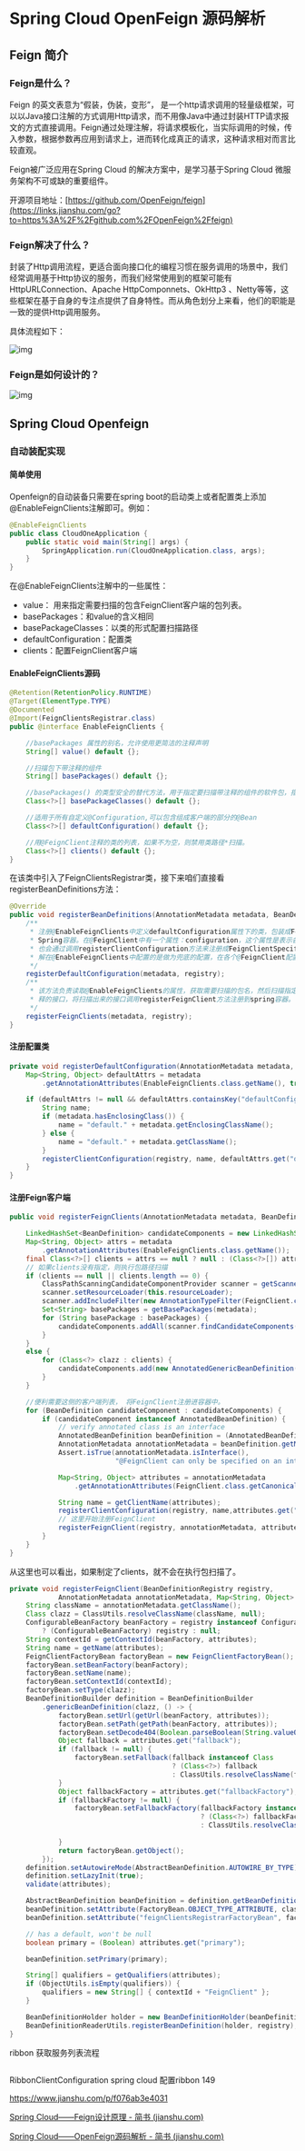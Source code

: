 # Spring Cloud OpenFeign 源码解析



## Feign 简介

### Feign是什么？

Feign 的英文表意为“假装，伪装，变形”， 是一个http请求调用的轻量级框架，可以以Java接口注解的方式调用Http请求，而不用像Java中通过封装HTTP请求报文的方式直接调用。Feign通过处理注解，将请求模板化，当实际调用的时候，传入参数，根据参数再应用到请求上，进而转化成真正的请求，这种请求相对而言比较直观。

Feign被广泛应用在Spring Cloud 的解决方案中，是学习基于Spring Cloud 微服务架构不可或缺的重要组件。

开源项目地址：[https://github.com/OpenFeign/feign](https://links.jianshu.com/go?to=https%3A%2F%2Fgithub.com%2FOpenFeign%2Ffeign)

### Feign解决了什么？

封装了Http调用流程，更适合面向接口化的编程习惯在服务调用的场景中，我们经常调用基于Http协议的服务，而我们经常使用到的框架可能有HttpURLConnection、Apache HttpComponnets、OkHttp3 、Netty等等，这些框架在基于自身的专注点提供了自身特性。而从角色划分上来看，他们的职能是一致的提供Http调用服务。

具体流程如下：

![img](../../../.img/spring-cloud-openfeign/webp.webp)

### Feign是如何设计的？

![img](../../../.img/spring-cloud-openfeign/webp-16590835447983.webp)



## Spring Cloud Openfeign



### 自动装配实现

#### 简单使用

Openfeign的自动装备只需要在spring boot的启动类上或者配置类上添加@EnableFeignClients注解即可。例如：

```java
@EnableFeignClients
public class CloudOneApplication {
    public static void main(String[] args) {
        SpringApplication.run(CloudOneApplication.class, args);
    }
}
```

在@EnableFeignClients注解中的一些属性：

- value： 用来指定需要扫描的包含FeignClient客户端的包列表。
- basePackages：和value的含义相同
- basePackageClasses：以类的形式配置扫描路径
- defaultConfiguration：配置类
- clients：配置FeignClient客户端



#### EnableFeignClients源码

```java
@Retention(RetentionPolicy.RUNTIME)
@Target(ElementType.TYPE)
@Documented
@Import(FeignClientsRegistrar.class)
public @interface EnableFeignClients {

    //basePackages 属性的别名，允许使用更简洁的注释声明
    String[] value() default {};

    //扫描包下带注释的组件
    String[] basePackages() default {};

    //basePackages() 的类型安全的替代方法，用于指定要扫描带注释的组件的软件包，指定类别的包装将被扫描。
    Class<?>[] basePackageClasses() default {};

    //适用于所有自定义@Configuration,可以包含组成客户端的部分的@Bean 
    Class<?>[] defaultConfiguration() default {};

    //用@FeignClient注释的类的列表，如果不为空，则禁用类路径*扫描。
    Class<?>[] clients() default {};
}
```

在该类中引入了FeignClientsRegistrar类，接下来咱们直接看registerBeanDefinitions方法：

```java
@Override
public void registerBeanDefinitions(AnnotationMetadata metadata, BeanDefinitionRegistry registry) {
    /**
     * 注册@EnableFeignClients中定义defaultConfiguration属性下的类，包装成FeignClientSpecification，注册到
     * Spring容器。在@FeignClient中有一个属性：configuration，这个属性是表示各个FeignClient自定义的配置类，后面
     * 也会通过调用registerClientConfiguration方法来注册成FeignClientSpecification到容器。所以，这里可以完全理
     * 解在@EnableFeignClients中配置的是做为兜底的配置，在各个@FeignClient配置的就是自定义的情况。
     */
    registerDefaultConfiguration(metadata, registry);
    /**
     * 该方法负责读取@EnableFeignClients的属性，获取需要扫描的包名，然后扫描指定的所有包名下的被@FeignClient注解注
     * 释的接口，将扫描出来的接口调用registerFeignClient方法注册到spring容器。
     */
    registerFeignClients(metadata, registry);
}
```

#### 注册配置类

```java
private void registerDefaultConfiguration(AnnotationMetadata metadata, BeanDefinitionRegistry registry) {
    Map<String, Object> defaultAttrs = metadata
        .getAnnotationAttributes(EnableFeignClients.class.getName(), true);

    if (defaultAttrs != null && defaultAttrs.containsKey("defaultConfiguration")) {
        String name;
        if (metadata.hasEnclosingClass()) {
            name = "default." + metadata.getEnclosingClassName();
        } else {
            name = "default." + metadata.getClassName();
        }
        registerClientConfiguration(registry, name, defaultAttrs.get("defaultConfiguration"));
    }
}

```

#### 注册Feign客户端

```java
public void registerFeignClients(AnnotationMetadata metadata, BeanDefinitionRegistry registry) {

    LinkedHashSet<BeanDefinition> candidateComponents = new LinkedHashSet<>();
    Map<String, Object> attrs = metadata
        .getAnnotationAttributes(EnableFeignClients.class.getName());
    final Class<?>[] clients = attrs == null ? null : (Class<?>[]) attrs.get("clients");
    // 如果clients没有指定，则执行包路径扫描
    if (clients == null || clients.length == 0) {
        ClassPathScanningCandidateComponentProvider scanner = getScanner();
        scanner.setResourceLoader(this.resourceLoader);
        scanner.addIncludeFilter(new AnnotationTypeFilter(FeignClient.class));
        Set<String> basePackages = getBasePackages(metadata);
        for (String basePackage : basePackages) {
            candidateComponents.addAll(scanner.findCandidateComponents(basePackage));
        }
    }
    else {
        for (Class<?> clazz : clients) {
            candidateComponents.add(new AnnotatedGenericBeanDefinition(clazz));
        }
    }

    //便利需要这侧的客户端列表， 将FeignClient注册进容器中。
    for (BeanDefinition candidateComponent : candidateComponents) {
        if (candidateComponent instanceof AnnotatedBeanDefinition) {
            // verify annotated class is an interface
            AnnotatedBeanDefinition beanDefinition = (AnnotatedBeanDefinition) candidateComponent;
            AnnotationMetadata annotationMetadata = beanDefinition.getMetadata();
            Assert.isTrue(annotationMetadata.isInterface(),
                          "@FeignClient can only be specified on an interface");

            Map<String, Object> attributes = annotationMetadata
                .getAnnotationAttributes(FeignClient.class.getCanonicalName());

            String name = getClientName(attributes);
            registerClientConfiguration(registry, name,attributes.get("configuration"));
			// 这里开始注册FeignClient
            registerFeignClient(registry, annotationMetadata, attributes);
        }
    }
}
```

从这里也可以看出，如果制定了clients，就不会在执行包扫描了。

```java
private void registerFeignClient(BeanDefinitionRegistry registry,
			AnnotationMetadata annotationMetadata, Map<String, Object> attributes) {
    String className = annotationMetadata.getClassName();
    Class clazz = ClassUtils.resolveClassName(className, null);
    ConfigurableBeanFactory beanFactory = registry instanceof ConfigurableBeanFactory
        ? (ConfigurableBeanFactory) registry : null;
    String contextId = getContextId(beanFactory, attributes);
    String name = getName(attributes);
    FeignClientFactoryBean factoryBean = new FeignClientFactoryBean();
    factoryBean.setBeanFactory(beanFactory);
    factoryBean.setName(name);
    factoryBean.setContextId(contextId);
    factoryBean.setType(clazz);
    BeanDefinitionBuilder definition = BeanDefinitionBuilder
        .genericBeanDefinition(clazz, () -> {
            factoryBean.setUrl(getUrl(beanFactory, attributes));
            factoryBean.setPath(getPath(beanFactory, attributes));
            factoryBean.setDecode404(Boolean.parseBoolean(String.valueOf(attributes.get("decode404"))));
            Object fallback = attributes.get("fallback");
            if (fallback != null) {
                factoryBean.setFallback(fallback instanceof Class
                                        ? (Class<?>) fallback
                                        : ClassUtils.resolveClassName(fallback.toString(), null));
            }
            Object fallbackFactory = attributes.get("fallbackFactory");
            if (fallbackFactory != null) {
                factoryBean.setFallbackFactory(fallbackFactory instanceof Class
                                               ? (Class<?>) fallbackFactory
                                               : ClassUtils.resolveClassName(fallbackFactory.toString(),
                                                                             null));
            }
            return factoryBean.getObject();
        });
    definition.setAutowireMode(AbstractBeanDefinition.AUTOWIRE_BY_TYPE);
    definition.setLazyInit(true);
    validate(attributes);

    AbstractBeanDefinition beanDefinition = definition.getBeanDefinition();
    beanDefinition.setAttribute(FactoryBean.OBJECT_TYPE_ATTRIBUTE, className);
    beanDefinition.setAttribute("feignClientsRegistrarFactoryBean", factoryBean);

    // has a default, won't be null
    boolean primary = (Boolean) attributes.get("primary");

    beanDefinition.setPrimary(primary);

    String[] qualifiers = getQualifiers(attributes);
    if (ObjectUtils.isEmpty(qualifiers)) {
        qualifiers = new String[] { contextId + "FeignClient" };
    }

    BeanDefinitionHolder holder = new BeanDefinitionHolder(beanDefinition, className, qualifiers);
    BeanDefinitionReaderUtils.registerBeanDefinition(holder, registry);
}
```









ribbon 获取服务列表流程

```

```

RibbonClientConfiguration     spring cloud 配置ribbon  149

https://www.jianshu.com/p/f076ab3e4031

[Spring Cloud——Feign设计原理 - 简书 (jianshu.com)](https://www.jianshu.com/p/76debd6c688e)

[Spring Cloud——OpenFeign源码解析 - 简书 (jianshu.com)](https://www.jianshu.com/p/9203f6aa80ba)